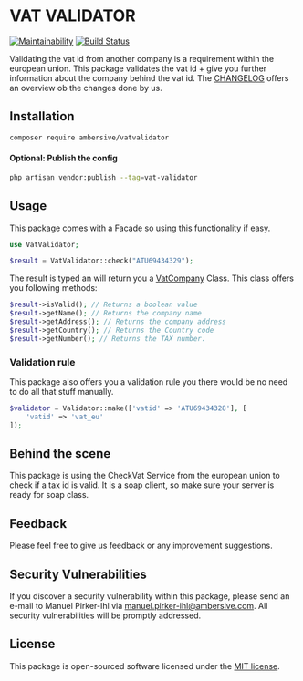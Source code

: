 # VAT VALIDATOR

[![Maintainability](https://api.codeclimate.com/v1/badges/f3b995d98829e0da0917/maintainability)](https://codeclimate.com/github/AMBERSIVE/laravel-vatvalidator/maintainability) [![Build Status](https://travis-ci.org/AMBERSIVE/laravel-vatvalidator.svg?branch=master)](https://travis-ci.org/AMBERSIVE/laravel-vatvalidator)

Validating the vat id from another company is a requirement within the european union.
This package validates the vat id + give you further information about the company behind the vat id.
The [CHANGELOG](CHANGELOG.md) offers an overview ob the changes done by us.

## Installation

```bash
composer require ambersive/vatvalidator
```

#### Optional: Publish the config

```bash
php artisan vendor:publish --tag=vat-validator
```

## Usage

This package comes with a Facade so using this functionality if easy.

```php
use VatValidator;

$result = VatValidator::check("ATU69434329");
```

The result is typed an will return you a [VatCompany](src/Classes/VatCompany.php) Class.
This class offers you following methods:

```php
$result->isValid(); // Returns a boolean value
$result->getName(); // Returns the company name
$result->getAddress(); // Returns the company address
$result->getCountry(); // Returns the Country code
$result->getNumber(); // Returns the TAX number.
```

### Validation rule

This package also offers you a validation rule you there would be no need to do all that stuff manually.

```php
$validator = Validator::make(['vatid' => 'ATU69434328'], [
    'vatid' => 'vat_eu'
]);
```

## Behind the scene

This package is using the CheckVat Service from the european union to check if a tax id is valid. It is a soap client, so make sure your server is ready for soap class.

## Feedback

Please feel free to give us feedback or any improvement suggestions.

## Security Vulnerabilities

If you discover a security vulnerability within this package, please send an e-mail to Manuel Pirker-Ihl via [manuel.pirker-ihl@ambersive.com](mailto:manuel.pirker-ihl@ambersive.com). All security vulnerabilities will be promptly addressed.

## License

This package is open-sourced software licensed under the [MIT license](https://opensource.org/licenses/MIT).
